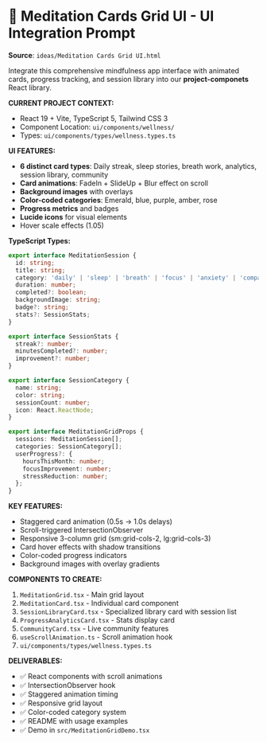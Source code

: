 # 🎯 Meditation Cards Grid UI - UI Integration Prompt

**Source**: `ideas/Meditation Cards Grid UI.html`

Integrate this comprehensive mindfulness app interface with animated cards, progress tracking, and session library into our **project-componets** React library.

**CURRENT PROJECT CONTEXT:**
- React 19 + Vite, TypeScript 5, Tailwind CSS 3
- Component Location: `ui/components/wellness/`
- Types: `ui/components/types/wellness.types.ts`

**UI FEATURES:**
- **6 distinct card types**: Daily streak, sleep stories, breath work, analytics, session library, community
- **Card animations**: FadeIn + SlideUp + Blur effect on scroll
- **Background images** with overlays
- **Color-coded categories**: Emerald, blue, purple, amber, rose
- **Progress metrics** and badges
- **Lucide icons** for visual elements
- Hover scale effects (1.05)

**TypeScript Types:**
```typescript
export interface MeditationSession {
  id: string;
  title: string;
  category: 'daily' | 'sleep' | 'breath' | 'focus' | 'anxiety' | 'compassion';
  duration: number;
  completed?: boolean;
  backgroundImage: string;
  badge?: string;
  stats?: SessionStats;
}

export interface SessionStats {
  streak?: number;
  minutesCompleted?: number;
  improvement?: number;
}

export interface SessionCategory {
  name: string;
  color: string;
  sessionCount: number;
  icon: React.ReactNode;
}

export interface MeditationGridProps {
  sessions: MeditationSession[];
  categories: SessionCategory[];
  userProgress?: {
    hoursThisMonth: number;
    focusImprovement: number;
    stressReduction: number;
  };
}
```

**KEY FEATURES:**
- Staggered card animation (0.5s → 1.0s delays)
- Scroll-triggered IntersectionObserver
- Responsive 3-column grid (sm:grid-cols-2, lg:grid-cols-3)
- Card hover effects with shadow transitions
- Color-coded progress indicators
- Background images with overlay gradients

**COMPONENTS TO CREATE:**
1. `MeditationGrid.tsx` - Main grid layout
2. `MeditationCard.tsx` - Individual card component
3. `SessionLibraryCard.tsx` - Specialized library card with session list
4. `ProgressAnalyticsCard.tsx` - Stats display card
5. `CommunityCard.tsx` - Live community features
6. `useScrollAnimation.ts` - Scroll animation hook
7. `ui/components/types/wellness.types.ts`

**DELIVERABLES:**
- ✅ React components with scroll animations
- ✅ IntersectionObserver hook
- ✅ Staggered animation timing
- ✅ Responsive grid layout
- ✅ Color-coded category system
- ✅ README with usage examples
- ✅ Demo in `src/MeditationGridDemo.tsx`
